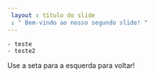 ```yaml
---
 layout : título do slide
 : " Bem-vindo ao nosso segundo slide! "
---
```

    - teste
    - teste2
Use a seta para a esquerda para voltar!
